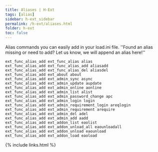 ```yaml
---
title: Aliases | H-Ext
tags: [alias]
sidebar: h-ext_sidebar
permalink: /h-ext/aliases.html
folder: h-ext
toc: false
---
```


Alias commands you can easily add in your load.ini file. ''Found an alias missing or need to add? Let us know, we will append an alias here!''

```
ext_func_alias_add ext_func_alias alias
ext_func_alias_add ext_func_alias_add aliasadd
ext_func_alias_add ext_func_alias_del aliasdel
ext_func_alias_add ext_about about
ext_func_alias_add ext_admin_sync async
ext_func_alias_add ext_admin_update aupdate
ext_func_alias_add ext_admin_online aonline
ext_func_alias_add ext_admin_list alist
ext_func_alias_add ext_admin_password_change apc
ext_func_alias_add ext_admin_login login
ext_func_alias_add ext_admin_requirement_login areqlogin
ext_func_alias_add ext_admin_requirement arequire
ext_func_alias_add ext_admin_del adel
ext_func_alias_add ext_admin_add aadd
ext_func_alias_add ext_addon_list eaolist
ext_func_alias_add ext_addon_unload_all eaounloadall
ext_func_alias_add ext_addon_unload eaounload
ext_func_alias_add ext_addon_load eaoload
```

{% include links.html %}

